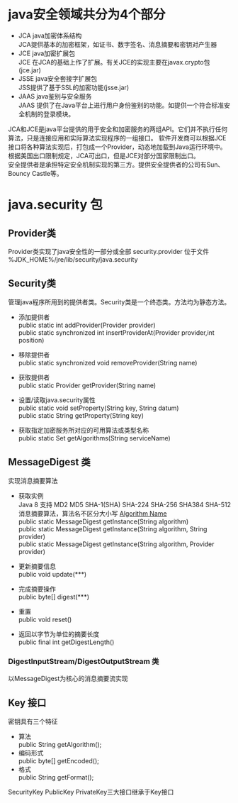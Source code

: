 # java安全领域共分为4个部分
- JCA   java加密体系结构 <br>
        JCA提供基本的加密框架，如证书、数字签名、消息摘要和密钥对产生器
- JCE   java加密扩展包 <br>
        JCE 在JCA的基础上作了扩展。有关JCE的实现主要在javax.crypto包(jce.jar)
- JSSE  java安全套接字扩展包 <br>
        JSS提供了基于SSL的加密功能(jsse.jar)
- JAAS  java鉴别与安全服务 <br>
        JAAS 提供了在Java平台上进行用户身份鉴别的功能。如提供一个符合标准安全机制的登录模块。

JCA和JCE是java平台提供的用于安全和加密服务的两组API。它们并不执行任何算法，只是连接应用和实际算法实现程序的一组接口。
软件开发商可以根据JCE接口将各种算法实现后，打包成一个Provider，动态地加载到Java运行环境中。 <br>
根据美国出口限制规定，JCA可出口，但是JCE对部分国家限制出口。 <br>
安全提供者是承担特定安全机制实现的第三方。提供安全提供者的公司有Sun、Bouncy Castle等。 <br>

# java.security 包

## Provider类
Provider类实现了java安全性的一部分或全部
security.provider 位于文件 %JDK_HOME%/jre/lib/security/java.security

## Security类
管理java程序所用到的提供者类。Security类是一个终态类。方法均为静态方法。<br>

- 添加提供者 <br>
public static int addProvider(Provider provider) <br>
public static synchronized int insertProviderAt(Provider provider,int position)

- 移除提供者 <br>
public static synchronized void removeProvider(String name)

- 获取提供者 <br>
public static Provider getProvider(String name)

- 设置/读取java.security属性 <br>
public static void setProperty(String key, String datum) <br>
public static String getProperty(String key)

- 获取指定加密服务所对应的可用算法或类型名称 <br>
public static Set<String> getAlgorithms(String serviceName)

## MessageDigest 类
实现消息摘要算法

- 获取实例 <br>
Java 8 支持 MD2 MD5 SHA-1(SHA) SHA-224 SHA-256 SHA384 SHA-512消息摘要算法，算法名不区分大小写 
[Algorithm Name](https://docs.oracle.com/javase/8/docs/technotes/guides/security/StandardNames.html#MessageDigest "Algorithm Name") <br>
public static MessageDigest getInstance(String algorithm) <br>
public static MessageDigest getInstance(String algorithm, String provider) <br>
public static MessageDigest getInstance(String algorithm, Provider provider) <br>

- 更新摘要信息 <br>
public void update(***)

- 完成摘要操作 <br>
public byte[] digest(***)

- 重置 <br>
public void reset()

- 返回以字节为单位的摘要长度 <br>
public final int getDigestLength()

### DigestInputStream/DigestOutputStream 类
以MessageDigest为核心的消息摘要流实现

## Key 接口
密钥具有三个特征
- 算法 <br>
public String getAlgorithm();
- 编码形式 <br>
public byte[] getEncoded();
- 格式 <br>
public String getFormat();

SecurityKey PublicKey PrivateKey三大接口继承于Key接口
